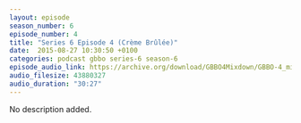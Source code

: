 ```yaml
---
layout: episode
season_number: 6
episode_number: 4
title: "Series 6 Episode 4 (Crème Brûlée)"
date:  2015-08-27 10:30:50 +0100
categories: podcast gbbo series-6 season-6
episode_audio_link: https://archive.org/download/GBBO4Mixdown/GBBO-4_mixdown.mp3
audio_filesize: 43880327
audio_duration: "30:27"
---
```

No description added.

